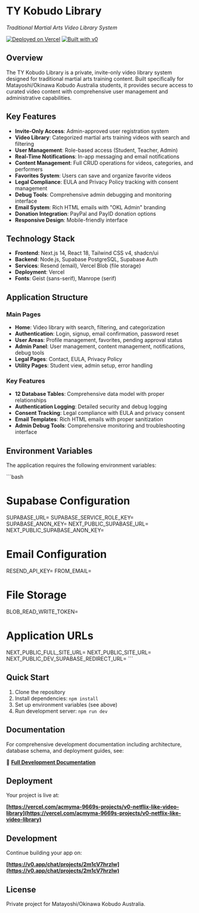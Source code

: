 # TY Kobudo Library

*Traditional Martial Arts Video Library System*

[![Deployed on Vercel](https://img.shields.io/badge/Deployed%20on-Vercel-black?style=for-the-badge&logo=vercel)](https://vercel.com/acmyma-9669s-projects/v0-netflix-like-video-library)
[![Built with v0](https://img.shields.io/badge/Built%20with-v0.app-black?style=for-the-badge)](https://v0.app/chat/projects/2m1cV7hrzlw)

## Overview

The TY Kobudo Library is a private, invite-only video library system designed for traditional martial arts training content. Built specifically for Matayoshi/Okinawa Kobudo Australia students, it provides secure access to curated video content with comprehensive user management and administrative capabilities.

## Key Features

- **Invite-Only Access**: Admin-approved user registration system
- **Video Library**: Categorized martial arts training videos with search and filtering
- **User Management**: Role-based access (Student, Teacher, Admin)
- **Real-Time Notifications**: In-app messaging and email notifications
- **Content Management**: Full CRUD operations for videos, categories, and performers
- **Favorites System**: Users can save and organize favorite videos
- **Legal Compliance**: EULA and Privacy Policy tracking with consent management
- **Debug Tools**: Comprehensive admin debugging and monitoring interface
- **Email System**: Rich HTML emails with "OKL Admin" branding
- **Donation Integration**: PayPal and PayID donation options
- **Responsive Design**: Mobile-friendly interface

## Technology Stack

- **Frontend**: Next.js 14, React 18, Tailwind CSS v4, shadcn/ui
- **Backend**: Node.js, Supabase PostgreSQL, Supabase Auth
- **Services**: Resend (email), Vercel Blob (file storage)
- **Deployment**: Vercel
- **Fonts**: Geist (sans-serif), Manrope (serif)

## Application Structure

### Main Pages
- **Home**: Video library with search, filtering, and categorization
- **Authentication**: Login, signup, email confirmation, password reset
- **User Areas**: Profile management, favorites, pending approval status
- **Admin Panel**: User management, content management, notifications, debug tools
- **Legal Pages**: Contact, EULA, Privacy Policy
- **Utility Pages**: Student view, admin setup, error handling

### Key Features
- **12 Database Tables**: Comprehensive data model with proper relationships
- **Authentication Logging**: Detailed security and debug logging
- **Consent Tracking**: Legal compliance with EULA and privacy consent
- **Email Templates**: Rich HTML emails with proper sanitization
- **Admin Debug Tools**: Comprehensive monitoring and troubleshooting interface

## Environment Variables

The application requires the following environment variables:

\`\`\`bash
# Supabase Configuration
SUPABASE_URL=
SUPABASE_SERVICE_ROLE_KEY=
SUPABASE_ANON_KEY=
NEXT_PUBLIC_SUPABASE_URL=
NEXT_PUBLIC_SUPABASE_ANON_KEY=

# Email Configuration
RESEND_API_KEY=
FROM_EMAIL=

# File Storage
BLOB_READ_WRITE_TOKEN=

# Application URLs
NEXT_PUBLIC_FULL_SITE_URL=
NEXT_PUBLIC_SITE_URL=
NEXT_PUBLIC_DEV_SUPABASE_REDIRECT_URL=
\`\`\`

## Quick Start

1. Clone the repository
2. Install dependencies: `npm install`
3. Set up environment variables (see above)
4. Run development server: `npm run dev`

## Documentation

For comprehensive development documentation including architecture, database schema, and deployment guides, see:

📖 **[Full Development Documentation](docs/TY-Kobudo-Library-Development-Documentation.md)**

## Deployment

Your project is live at:

**[https://vercel.com/acmyma-9669s-projects/v0-netflix-like-video-library](https://vercel.com/acmyma-9669s-projects/v0-netflix-like-video-library)**

## Development

Continue building your app on:

**[https://v0.app/chat/projects/2m1cV7hrzlw](https://v0.app/chat/projects/2m1cV7hrzlw)**

## License

Private project for Matayoshi/Okinawa Kobudo Australia.
